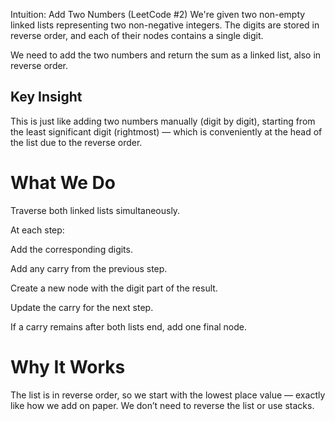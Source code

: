 Intuition: Add Two Numbers (LeetCode #2)
We're given two non-empty linked lists representing two non-negative integers.
The digits are stored in reverse order, and each of their nodes contains a single digit.

We need to add the two numbers and return the sum as a linked list, also in reverse order.

## Key Insight
This is just like adding two numbers manually (digit by digit), starting from the least significant digit (rightmost) — which is conveniently at the head of the list due to the reverse order.

# What We Do
Traverse both linked lists simultaneously.

At each step:

Add the corresponding digits.

Add any carry from the previous step.

Create a new node with the digit part of the result.

Update the carry for the next step.

If a carry remains after both lists end, add one final node.

# Why It Works
The list is in reverse order, so we start with the lowest place value — exactly like how we add on paper.
We don’t need to reverse the list or use stacks.

